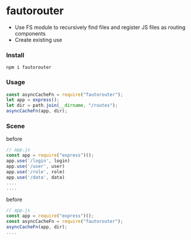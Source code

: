 # fautorouter

- Use FS module to recursively find files and register JS files as routing components
- Create existing use

### Install

```shell
npm i fautorouter
```

### Usage

```js
const asyncCacheFn = require("fautorouter");
let app = express();
let dir = path.join(__dirname, "/routes");
asyncCacheFn(app, dir);
```

### Scene

before

```js
// app.js
const app = require("express")();
app.use('/login', login)
app.use('/user', user)
app.use('/role', role)
app.use('/data', data)
....
....
```

before

```js
// app.js
const app = require("express")();
const asyncCacheFn = require("fautorouter");
asyncCacheFn(app, dir);
....
```
